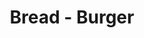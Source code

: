 ---
title: Bread - Burger
price: $96.66
description: Pellentesque at nulla. Suspendisse potenti. Cras in purus eu magna vulputate luctus.
image: https://dummyimage.com/100x250.png/dddddd/000000
---